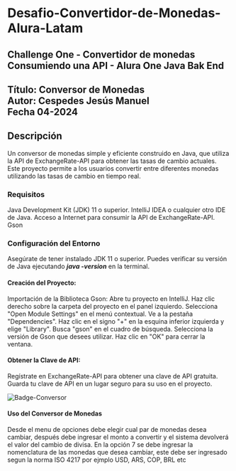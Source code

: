# Desafio-Convertidor-de-Monedas-Alura-Latam
Challenge One - Convertidor de monedas Consumiendo una API - Alura One Java Bak End
---
Título: Conversor de Monedas <br>
Autor: Cespedes Jesús Manuel <br>
Fecha 04-2024
---

## Descripción
Un conversor de monedas simple y eficiente construido en Java, que utiliza la API de ExchangeRate-API para obtener las tasas de cambio actuales. Este proyecto permite a los usuarios convertir entre diferentes monedas utilizando las tasas de cambio en tiempo real.

### Requisitos
Java Development Kit (JDK) 11 o superior.
IntelliJ IDEA o cualquier otro IDE de Java.
Acceso a Internet para consumir la API de ExchangeRate-API.
Gson
### Configuración del Entorno
Asegúrate de tener instalado JDK 11 o superior. Puedes verificar su versión de Java ejecutando ___java -version___ en la terminal.

#### Creación del Proyecto: 
Importación de la Biblioteca Gson:
Abre tu proyecto en IntelliJ.
Haz clic derecho sobre la carpeta del proyecto en el panel izquierdo.
Selecciona "Open Module Settings" en el menú contextual.
Ve a la pestaña "Dependencies".
Haz clic en el signo "+" en la esquina inferior izquierda y elige "Library".
Busca "gson" en el cuadro de búsqueda.
Selecciona la versión de Gson que desees utilizar.
Haz clic en "OK" para cerrar la ventana.

#### Obtener la Clave de API:
Regístrate en ExchangeRate-API para obtener una clave de API gratuita.
Guarda tu clave de API en un lugar seguro para su uso en el proyecto.

![Badge-Conversor](https://github.com/manuelc79/Desafio-Convertidor-de-Monedas-Alura-Latam/assets/34587375/c90ef95a-7432-466f-9db9-fc185a7473e6)

#### Uso del Conversor de Monedas
Desde el menu de opciones debe elegir cual par de monedas desea cambiar, después debe ingresar el monto a convertir y el sistema devolverá el valor del cambio de divisa.
En la opción 7 se debe ingresar la nomenclatura de las monedas que desea cambiar, este debe ser ingresado segun la norma ISO 4217 por ejmplo USD, ARS, COP, BRL etc
